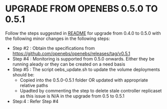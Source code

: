 # UPGRADE FROM OPENEBS 0.5.0 TO 0.5.1

Follow the steps suggested in [README](https://github.com/ksatchit/openebs/blob/master/k8s/upgrades/0.4.0-0.5.0/README.md) 
for upgrade from 0.4.0 to 0.5.0 with the following minor changes in the following steps: 

- Step #2 : Obtain the specifications from https://github.com/openebs/openebs/releases/tag/v0.5.1
- Step #4 : Monitoring is supported from 0.5.0 onwards. Either they be running aleady or they can be created on a need basis
- Step #5 : The script oebs_update.sh to update the volume deployments should be: 
  - Copied into the 0.5.0-0.5.1 folder OR updated with appropriate relative paths 
  - Upadted by commenting the step to delete stale controller replicaset as this issue is N/A in the upgrade from 0.5 to 0.5.1
- Step:4 : Refer Step #4




